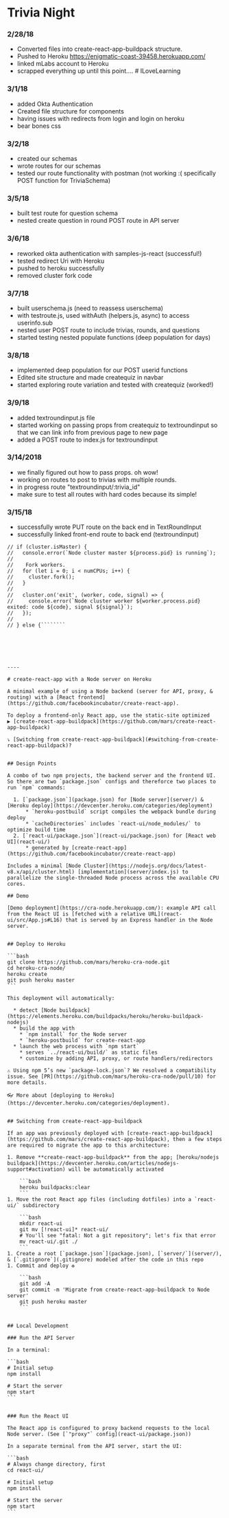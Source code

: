 
# Trivia Night

### 2/28/18
- Converted files into create-react-app-buildpack structure.
- Pushed to Heroku https://enigmatic-coast-39458.herokuapp.com/
- linked mLabs account to Heroku
- scrapped everything up until this point.... # ILoveLearning

### 3/1/18
- added Okta Authentication
- Created file structure for components
- having issues with redirects from login and login on heroku
- bear bones css

### 3/2/18
- created our schemas
- wrote routes for our schemas
- tested our route functionality with postman (not working :( specifically POST function for TriviaSchema)

### 3/5/18
- built test route for question schema
- nested create question in round POST route in API server

### 3/6/18
- reworked okta authentication with samples-js-react (successful!)
- tested redirect Uri with Heroku
- pushed to heroku successfully
- removed cluster fork code

### 3/7/18
- built userschema.js (need to reassess userschema)
- with testroute.js, used withAuth (helpers.js, async) to access userinfo.sub
- nested user POST route to include trivias, rounds, and questions
- started testing nested populate functions (deep population for days)

### 3/8/18
- implemented deep population for our POST userid functions
- Edited site structure and made createquiz in navbar
- started exploring route variation and tested with createquiz (worked!)

### 3/9/18
- added textroundinput.js file
- started working on passing props from createquiz to textroundinput so that we can link info from previous page to new page
- added a POST route to index.js for textroundinput

### 3/14/2018
- we finally figured out how to pass props. oh wow!
- working on routes to post to trivias with multiple rounds.
- in progress route "textroundinput/:trivia_id"
- make sure to test all routes with hard codes because its simple!

### 3/15/18
- successfully wrote PUT route on the back end in TextRoundInput
- successfully linked front-end route to back end (textroundinput)




````````// Multi-process to utilize all CPU cores.
// if (cluster.isMaster) {
//   console.error(`Node cluster master ${process.pid} is running`);
//
//    Fork workers.
//   for (let i = 0; i < numCPUs; i++) {
//     cluster.fork();
//   }
//
//   cluster.on('exit', (worker, code, signal) => {
//     console.error(`Node cluster worker ${worker.process.pid} exited: code ${code}, signal ${signal}`);
//   });
//
// } else {````````






----

# create-react-app with a Node server on Heroku

A minimal example of using a Node backend (server for API, proxy, & routing) with a [React frontend](https://github.com/facebookincubator/create-react-app).

To deploy a frontend-only React app, use the static-site optimized  
▶️ [create-react-app-buildpack](https://github.com/mars/create-react-app-buildpack)

⤵️ [Switching from create-react-app-buildpack](#switching-from-create-react-app-buildpack)?


## Design Points

A combo of two npm projects, the backend server and the frontend UI. So there are two `package.json` configs and thereforce two places to run `npm` commands:

  1. [`package.json`](package.json) for [Node server](server/) & [Heroku deploy](https://devcenter.heroku.com/categories/deployment)
      * `heroku-postbuild` script compiles the webpack bundle during deploy
      * `cacheDirectories` includes `react-ui/node_modules/` to optimize build time
  2. [`react-ui/package.json`](react-ui/package.json) for [React web UI](react-ui/)
      * generated by [create-react-app](https://github.com/facebookincubator/create-react-app)

Includes a minimal [Node Cluster](https://nodejs.org/docs/latest-v8.x/api/cluster.html) [implementation](server/index.js) to parallelize the single-threaded Node process across the available CPU cores.

## Demo

[Demo deployment](https://cra-node.herokuapp.com/): example API call from the React UI is [fetched with a relative URL](react-ui/src/App.js#L16) that is served by an Express handler in the Node server.


## Deploy to Heroku

```bash
git clone https://github.com/mars/heroku-cra-node.git
cd heroku-cra-node/
heroku create
git push heroku master
```

This deployment will automatically:

  * detect [Node buildpack](https://elements.heroku.com/buildpacks/heroku/heroku-buildpack-nodejs)
  * build the app with
    * `npm install` for the Node server
    * `heroku-postbuild` for create-react-app
  * launch the web process with `npm start`
    * serves `../react-ui/build/` as static files
    * customize by adding API, proxy, or route handlers/redirectors

⚠️ Using npm 5’s new `package-lock.json`? We resolved a compatibility issue. See [PR](https://github.com/mars/heroku-cra-node/pull/10) for more details.

👓 More about [deploying to Heroku](https://devcenter.heroku.com/categories/deployment).


## Switching from create-react-app-buildpack

If an app was previously deployed with [create-react-app-buildpack](https://github.com/mars/create-react-app-buildpack), then a few steps are required to migrate the app to this architecture:

1. Remove **create-react-app-buildpack** from the app; [heroku/nodejs buildpack](https://devcenter.heroku.com/articles/nodejs-support#activation) will be automatically activated

    ```bash
    heroku buildpacks:clear
    ```
1. Move the root React app files (including dotfiles) into a `react-ui/` subdirectory

    ```bash
    mkdir react-ui
    git mv [!react-ui]* react-ui/
    # You'll see "fatal: Not a git repository"; let's fix that error
    mv react-ui/.git ./
    ```
1. Create a root [`package.json`](package.json), [`server/`](server/), & [`.gitignore`](.gitignore) modeled after the code in this repo
1. Commit and deploy ♻️

    ```bash
    git add -A
    git commit -m 'Migrate from create-react-app-buildpack to Node server'
    git push heroku master
    ```


## Local Development

### Run the API Server

In a terminal:

```bash
# Initial setup
npm install

# Start the server
npm start
```


### Run the React UI

The React app is configured to proxy backend requests to the local Node server. (See [`"proxy"` config](react-ui/package.json))

In a separate terminal from the API server, start the UI:

```bash
# Always change directory, first
cd react-ui/

# Initial setup
npm install

# Start the server
npm start
```
